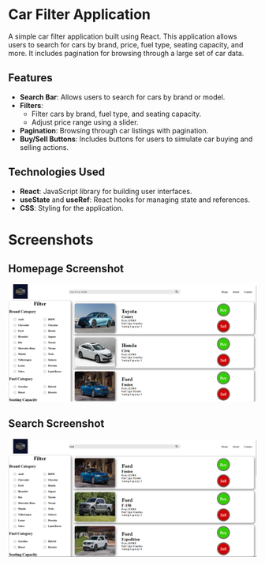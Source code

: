 # Car Filter Application

A simple car filter application built using React. This application allows users to search for cars by brand, price, fuel type, seating capacity, and more. It includes pagination for browsing through a large set of car data.

## Features

- **Search Bar**: Allows users to search for cars by brand or model.
- **Filters**:
  - Filter cars by brand, fuel type, and seating capacity.
  - Adjust price range using a slider.
- **Pagination**: Browsing through car listings with pagination.
- **Buy/Sell Buttons**: Includes buttons for users to simulate car buying and selling actions.

## Technologies Used

- **React**: JavaScript library for building user interfaces.
- **useState** and **useRef**: React hooks for managing state and references.
- **CSS**: Styling for the application.

# Screenshots

## Homepage Screenshot

![Homepage Screenshot](public/assets/hompage.png)

## Search Screenshot

![Homepage Screenshot](public/assets/search.png)
